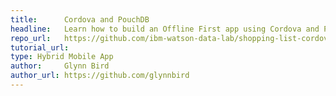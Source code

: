 ```yaml
---
title:      Cordova and PouchDB
headline:   Learn how to build an Offline First app using Cordova and PouchDB
repo_url:   https://github.com/ibm-watson-data-lab/shopping-list-cordova-pouchdb
tutorial_url:   
type: Hybrid Mobile App
author:     Glynn Bird
author_url: https://github.com/glynnbird
---
```

